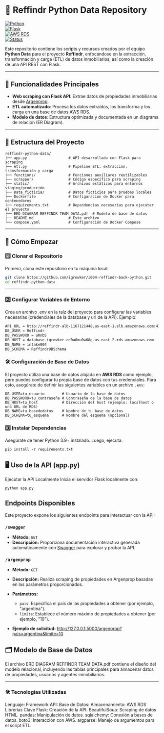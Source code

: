 # 🏡 Reffindr Python Data Repository

[![Python](https://img.shields.io/badge/python-3.9+-blue.svg)](https://www.python.org/downloads/)  
[![Flask](https://img.shields.io/badge/Flask-v2.0.3-orange)](https://flask.palletsprojects.com/)  
[![AWS RDS](https://img.shields.io/badge/AWS-RDS-green)](https://aws.amazon.com/rds/)  
[![Status](https://img.shields.io/badge/status-active-success.svg)](https://github.com/tu_usuario/reffindr-python-data)

Este repositorio contiene los scripts y recursos creados por el equipo **Python Data** para el proyecto **Reffindr**, enfocándose en la extracción, transformación y carga (ETL) de datos inmobiliarios, así como la creación de una API REST con Flask.

---

## 🌟 Funcionalidades Principales

- **Web scraping con Flask API**: Extrae datos de propiedades inmobiliarias desde [Argenprop](https://www.argenprop.com/).
- **ETL automatizado**: Procesa los datos extraídos, los transforma y los carga en una base de datos AWS RDS.
- **Modelo de datos**: Estructura optimizada y documentada en un diagrama de relación (ER Diagram).

---

## 📂 Estructura del Proyecto

```plaintext
reffindr-python-data/
├── app.py                   # API desarrollada con Flask para scraping
├── etl.py                   # Pipeline ETL: extracción, transformación y carga
├── functions/               # Funciones auxiliares reutilizables
├── scrapper/                # Código específico para scraping
├── static/                  # Archivos estáticos para entornos staging/producción
├── Data_ficticia/           # Datos ficticios para pruebas locales
├── Dockerfile               # Configuración de Docker para contenedores
├── requirements.txt         # Dependencias necesarias para ejecutar el proyecto
├── ERD DIAGRAM REFFINDR TEAM DATA.pdf  # Modelo de base de datos
├── README.md                # Este archivo
└── compose.yaml             # Configuración de Docker Compose
```
---

## 🚀 Cómo Empezar

### 1️⃣ Clonar el Repositorio
Primero, clona este repositorio en tu máquina local:

```bash
git clone https://github.com/igrowker/i004-reffindr-back-python.git
cd reffindr-python-data
```
---

### 2️⃣ Configurar Variables de Entorno

Crea un archivo .env en la raíz del proyecto para configurar las variables necesarias (credenciales de la database y url de la APi). Ejemplo:

``` bash
API_URL = http://reffindr-alb-1167121448.us-east-1.elb.amazonaws.com:4155/argenprop
DB_USER = Reffindr
DB_PASSWORD = uRnbS
DB_HOST = database-igrowker.cd0a0mu0w68g.us-east-2.rds.amazonaws.com
DB_NAME = intake004
DB_SCHEMA = ReffindrDBSchema
```

### 🛠️ Configuración de Base de Datos

El proyecto utiliza una base de datos alojada en **AWS RDS** como ejemplo, pero puedes configurar tu propia base de datos con tus credenciales. Para esto, asegúrate de definir las siguientes variables en un archivo `.env`:

```plaintext
DB_USER=tu_usuario        # Usuario de la base de datos
DB_PASSWORD=tu_contraseña # Contraseña de la base de datos
DB_HOST=tu_host           # Dirección del host (ejemplo: localhost o una URL de RDS)
DB_NAME=tu_basededatos    # Nombre de tu base de datos
DB_SCHEMA=tu_esquema      # Nombre del esquema (opcional)
```

### 3️⃣ Instalar Dependencias
Asegúrate de tener Python 3.9+ instalado. Luego, ejecuta:

```plaintext
pip install -r requirements.txt
```

## 🖥️ Uso de la API (app.py)
Ejecutar la API Localmente
Inicia el servidor Flask localmente con:

```plaintext
python app.py
```

## Endpoints Disponibles

Este proyecto expone los siguientes endpoints para interactuar con la API:

### `/swagger`
- **Método:** `GET`
- **Descripción:** Proporciona documentación interactiva generada automáticamente con [Swagger](https://swagger.io/) para explorar y probar la API.

### `/argenprop`
- **Método:** `GET`
- **Descripción:** Realiza scraping de propiedades en Argenprop basadas en los parámetros proporcionados.
- **Parámetros:**
  - `pais`: Especifica el país de las propiedades a obtener (por ejemplo, "argentina").
  - `limite`: Establece el número máximo de propiedades a obtener (por ejemplo, "10").
  
- **Ejemplo de solicitud:**
http://127.0.0.1:5000/argenprop?pais=argentina&limite=10


## 🗂️ Modelo de Base de Datos
El archivo ERD DIAGRAM REFFINDR TEAM DATA.pdf contiene el diseño del modelo relacional, incluyendo las tablas principales para almacenar datos de propiedades, usuarios y agentes inmobiliarios.

---

### 🛠️ Tecnologías Utilizadas
Lenguaje:
Framework API:
Base de Datos:
Almacenamiento: AWS RDS
Librerías Clave
Flask: Creación de la API.
BeautifulSoup: Scraping de datos HTML.
pandas: Manipulación de datos.
sqlalchemy: Conexión a bases de datos.
boto3: Interacción con AWS.
argparse: Manejo de argumentos para el script ETL.




